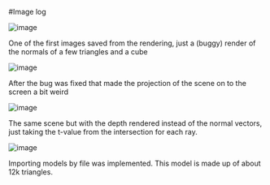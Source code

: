 #Image log

![image](https://bitbucket.org/williamg/carrizo-pathtracer/raw/1c830807d3eeac214bd6b3ab1c6fed77d64ddb74/image%20log/2013-04-15-01.png)

One of the first images saved from the rendering, just a (buggy) render of the normals of a few triangles and a cube

![image](https://bitbucket.org/williamg/carrizo-pathtracer/raw/1c830807d3eeac214bd6b3ab1c6fed77d64ddb74/image%20log/2013-04-15-02.png)

After the bug was fixed that made the projection of the scene on to the screen a bit weird

![image](https://bitbucket.org/williamg/carrizo-pathtracer/raw/f4fd05dae009b3a9cbd2972d35bf54a8ccebc607/image%20log/2013-04-15-03.png)

The same scene but with the depth rendered instead of the normal vectors, just taking the t-value from the intersection for each ray.

![image](https://bitbucket.org/williamg/carrizo-pathtracer/raw/fe551aeb723d491d333e429c071eb08874360e37/image%20log/2013-04-17-01.png)

Importing models by file was implemented. This model is made up of about 12k triangles.
